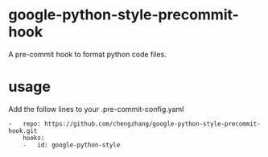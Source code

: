 # google-python-style-precommit-hook
A pre-commit hook to format python code files.

# usage
Add the follow lines to your .pre-commit-config.yaml
```
-   repo: https://github.com/chengzhang/google-python-style-precommit-hook.git
    hooks:
    -   id: google-python-style
```
